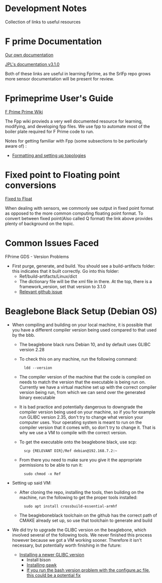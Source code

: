# Development Notes

Collection of links to useful resources

# F prime Documentation

[Our own documentation](https://github.com/CU-SRL/srlFp/blob/documentation/docs/UsersGuide/api/c%2B%2B/latex/refman.pdf)

[JPL's documentation v3.1.0](https://nasa.github.io/fprime/v3.1.0/UsersGuide/guide.html)

Both of these links are useful in learning Fprime, as the SrlFp repo grows more sensor documentation will be present for review. 

# Fprimeprime User's Guide

[F Prime Prime Wiki](https://fprime-community.github.io/fpp/fpp-users-guide.html)

The Fpp wiki provieds a very well documented resource for learning, modifying, and developing fpp files. We use fpp to automate most of the boiler plate required for F Prime code to run.

Notes for getting familiar with Fpp (some subsections to be particularly aware of) :
 - [Formatting and setting up topologies](https://fprime-community.github.io/fpp/fpp-users-guide.html#Defining-Topologies_Connection-Graphs)


# Fixed point to Floating point conversions

[Fixed to Float](https://embeddedartistry.com/blog/2018/07/12/simple-fixed-point-conversion-in-c/)

When dealing with sensors, we commonly see output in fixed point format as opposed to the more common computing floating point format. To convert between fixed point(Also called Q format) the link above provides plenty of background on the topic.

# Common Issues Faced

FPrime GDS - Version Problems
 - First purge, generate, and build. You should see a build-artifacts folder: this indicates that it built correctly. Go into this folder:
    - Ref/build-artifacts/Linux/dict
    - The dictionary file will be the xml file in there. At the top, there is a framework_version, set that version to 3.1.0
    - [Relevant github issue](https://github.com/nasa/fprime/issues/1456)

# Beaglebone Black Setup (Debian OS)
- When compiling and building on your local machine, it is possible that you have a different compiler version being used compared to that used by the bbb.
    - The beaglebone black runs Debian 10, and by default uses GLIBC version 2.28
    - To check this on any machine, run the following command:

            ldd --version

    - The compiler version of the machine that the code is compiled on needs to match the version that the executable is being run on. Currently we have a virtual machine set up with the correct compiler version being run, from which we can send over the generated binary executable
    - It is bad practice and potentially dangerous to downgrade the compiler version being used on your machine, so if you for example run GLIBC version 2.35, don't try to change what version your computer uses. Your operating system is meant to run on the compiler version that it comes with, so don't try to change it. That is why we use a VM to compile with the correct version.
    - To get the executable onto the beaglebone black, use scp:

            scp {RELEVANT DIR}/Ref debian@192.168.7.2:~
    
    - From there you need to make sure you give it the appropriate permissions to be able to run it:

            sudo chmod -x Ref
- Setting up said VM:
    - After cloning the repo, installing the tools, then building on the machine, run the following to get the proper tools installed:

            sudo apt install crossbuild-essential-armhf

    - The beagleboneblack toolchain on the github has the correct path of CMAKE already set up, so use that toolchain to generate and build


- We did try to upgrade the GLIBC version on the beaglebone, which involved several of the following tools. We never finished this process however because we got a VM working sooner. Therefore it isn't necessary, but potentially worth finishing in the future:
    - [Installing a newer GLIBC version](https://stackoverflow.com/questions/10412684/how-to-compile-my-own-glibc-c-standard-library-from-source-and-use-it)
        - Install bison
        - [Installing gawk](https://installati.one/debian/10/gawk/)
        - [If you run the bash version problem with the configure.ac file, this could be a potential fix](https://github.com/pfalcon/esp-open-sdk/issues/365)